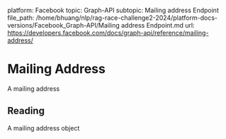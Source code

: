 platform: Facebook
topic: Graph-API
subtopic: Mailing address Endpoint
file_path: /home/bhuang/nlp/rag-race-challenge2-2024/platform-docs-versions/Facebook_Graph-API/Mailing address Endpoint.md
url: https://developers.facebook.com/docs/graph-api/reference/mailing-address/

# Mailing Address

A mailing address

## Reading

A mailing address object